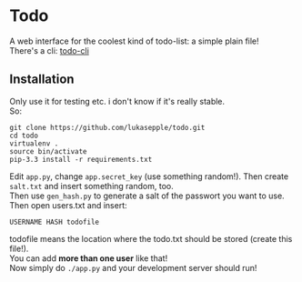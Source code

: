 # Todo
A web interface for the coolest kind of todo-list: a simple plain file!  
There's a cli: [todo-cli](https://github.com/lukasepple/todo-cli)
## Installation
Only use it for testing etc. i don't know if it's really stable.  
So:
	
	git clone https://github.com/lukasepple/todo.git
	cd todo
	virtualenv .
	source bin/activate
	pip-3.3 install -r requirements.txt

Edit `app.py`, change `app.secret_key` (use something random!). Then create `salt.txt` and insert something random, too.  
Then use `gen_hash.py` to generate a salt of the passwort you want to use. Then open users.txt and insert:
	
	USERNAME HASH todofile
	
todofile means the location where the todo.txt should be stored (create this file!).  
You can add **more than one user** like that!  
Now simply do `./app.py` and your development server should run!
